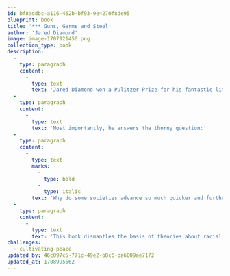 ```yaml
---
id: bf8addbc-a116-452b-bf93-9e4270f8de95
blueprint: book
title: '*** Guns, Germs and Steel'
author: 'Jared Diamond'
image: image-1707921450.png
collection_type: book
description:
  -
    type: paragraph
    content:
      -
        type: text
        text: 'Jared Diamond won a Pulitzer Prize for his fantastic literary work. He argues that the modern world is shaped by geographical and environmental factors.'
  -
    type: paragraph
    content:
      -
        type: text
        text: 'Most importantly, he answers the thorny question:'
  -
    type: paragraph
    content:
      -
        type: text
        marks:
          -
            type: bold
          -
            type: italic
        text: 'Why do some societies advance so much quicker and further than others?'
  -
    type: paragraph
    content:
      -
        type: text
        text: 'This book dismantles the basis of theories about racial, cultural, and religious supremacy. A must-read if you wish to grasp how the world works.'
challenges:
  - cultivating-peace
updated_by: 46c097c5-771c-49e2-b8c6-ba6009ae7172
updated_at: 1708995562
---
```

